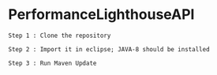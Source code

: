 # PerformanceLighthouseAPI
```
Step 1 : Clone the repository
```

```
Step 2 : Import it in eclipse; JAVA-8 should be installed
```

```
Step 3 : Run Maven Update
```
